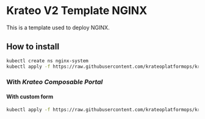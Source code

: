 # Krateo V2 Template NGINX

This is a template used to deploy NGINX.

## How to install

```sh
kubectl create ns nginx-system
kubectl apply -f https://raw.githubusercontent.com/krateoplatformops/krateo-v2-template-nginx/refs/heads/main/compositiondefinition.yaml
```

### With *Krateo Composable Portal*

#### With custom form

```sh
kubectl apply -f https://raw.githubusercontent.com/krateoplatformops/krateo-v2-template-nginx/refs/heads/main/customform.yaml
```